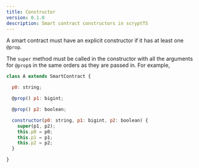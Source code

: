 ```yaml
---
title: Constructor
version: 0.1.0
description: Smart contract constructors in scryptTS
---
```


A smart contract must have an explicit constructor if it has at least one `@prop`. 

The `super` method must be called in the constructor with all the arguments for `@prop`s in the same orders as they are passed in. For example,

```js
class A extends SmartContract {

  p0: string;

  @prop() p1: bigint;

  @prop() p2: boolean;

  constructor(p0: string, p1: bigint, p2: boolean) {
    super(p1, p2); 
    this.p0 = p0;
    this.p1 = p1;
    this.p2 = p2;
  }

}
```